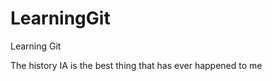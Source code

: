 LearningGit
===========

Learning Git

The history IA is the best thing that has ever happened to me
